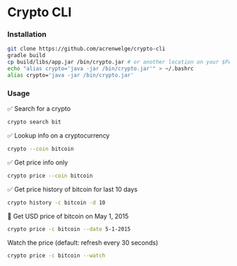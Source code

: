 # Crypto CLI

### Installation
```bash
git clone https://github.com/acrenwelge/crypto-cli
gradle build
cp build/libs/app.jar /bin/crypto.jar # or another location on your $PATH
echo "alias crypto='java -jar /bin/crypto.jar'" > ~/.bashrc
alias crypto='java -jar /bin/crypto.jar'
```

### Usage

✅ Search for a crypto
```bash
crypto search bit
```

✅ Lookup info on a cryptocurrency
```bash
crypto --coin bitcoin
```

✅ Get price info only
```bash
crypto price --coin bitcoin
```

✅ Get price history of bitcoin for last 10 days
```bash
crypto history -c bitcoin -d 10
```

🤨 Get USD price of bitcoin on May 1, 2015
```bash
crypto price -c bitcoin --date 5-1-2015
```

Watch the price (default: refresh every 30 seconds)
```bash
crypto price -c bitcoin --watch
```